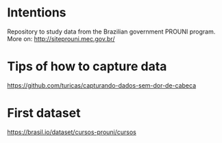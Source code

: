 # Intentions
Repository to study data from the Brazilian government PROUNI program. More on: http://siteprouni.mec.gov.br/

# Tips of how to capture data
https://github.com/turicas/capturando-dados-sem-dor-de-cabeca

# First dataset
https://brasil.io/dataset/cursos-prouni/cursos
